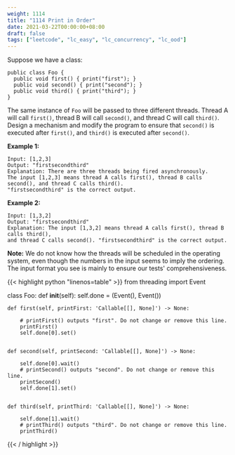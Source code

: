 ```yaml
---
weight: 1114
title: "1114 Print in Order"
date: 2021-03-22T00:00:00+08:00
draft: false
tags: ["leetcode", "lc_easy", "lc_concurrency", "lc_ood"]
---
```


Suppose we have a class:
```
public class Foo {
  public void first() { print("first"); }
  public void second() { print("second"); }
  public void third() { print("third"); }
}
```
The same instance of `Foo` will be passed to three different threads. Thread A will call `first()`, thread B will call `second()`, and thread C will call `third()`. Design a mechanism and modify the program to ensure that `second()` is executed after `first()`, and `third()` is executed after `second()`.

**Example 1:**
```
Input: [1,2,3]
Output: "firstsecondthird"
Explanation: There are three threads being fired asynchronously.
The input [1,2,3] means thread A calls first(), thread B calls second(), and thread C calls third().
"firstsecondthird" is the correct output.
```
**Example 2:**
```
Input: [1,3,2]
Output: "firstsecondthird"
Explanation: The input [1,3,2] means thread A calls first(), thread B calls third(),
and thread C calls second(). "firstsecondthird" is the correct output.
```

**Note:**
We do not know how the threads will be scheduled in the operating system, even though the numbers in the input seems to imply the ordering. The input format you see is mainly to ensure our tests' comprehensiveness.

<div class="tabs"></div>
<div class="tab-content">
<div id="python" class="lang">
{{< highlight python "linenos=table" >}}
from threading import Event

class Foo:
    def __init__(self):
        self.done = (Event(), Event())


    def first(self, printFirst: 'Callable[[], None]') -> None:
        
        # printFirst() outputs "first". Do not change or remove this line.
        printFirst()
        self.done[0].set()


    def second(self, printSecond: 'Callable[[], None]') -> None:
        
        self.done[0].wait()
        # printSecond() outputs "second". Do not change or remove this line.
        printSecond()
        self.done[1].set()


    def third(self, printThird: 'Callable[[], None]') -> None:
        
        self.done[1].wait()
        # printThird() outputs "third". Do not change or remove this line.
        printThird()
        
{{< / highlight >}}
</div>
</div>
